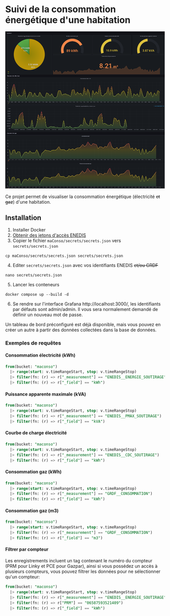 # Suivi de la consommation énergétique d'une habitation

![Tableau de bord par défaut](docs/defaultDashboard.png)

Ce projet permet de visualiser la consommation énergétique (électricité ~~et gaz~~) d'une habitation.

## Installation

1. Installer Docker
2. [Obtenir des jetons d'accès ENEDIS](https://conso.vercel.app/)
3. Copier le fichier `maConso/secrets/secrets.json` vers `secrets/secrets.json`
```shell
cp maConso/secrets/secrets.json secrets/secrets.json
```
4. Editer `secrets/secrets.json` avec vos identifiants ENEDIS ~~et/ou GRDF~~
```shell
nano secrets/secrets.json
```
5. Lancer les conteneurs
```shell
docker compose up --build -d
```
6. Se rendre sur l'interface Grafana http://localhost:3000/, les identifiants par défauts sont admin/admin. Il vous sera normalement demandé de définir un nouveau mot de passe. 

Un tableau de bord préconfiguré est déjà disponible, mais vous pouvez en créer un autre à partir des données collectées dans la base de données.


### Exemples de requêtes

#### Consommation électricité (kWh)

```SQL
from(bucket: "maconso")
  |> range(start: v.timeRangeStart, stop: v.timeRangeStop)
  |> filter(fn: (r) => r["_measurement"] == "ENEDIS__ENERGIE_SOUTIRAGE")
  |> filter(fn: (r) => r["_field"] == "kWh")
```

#### Puissance apparente maximale (kVA)

```SQL
from(bucket: "maconso")
  |> range(start: v.timeRangeStart, stop: v.timeRangeStop)
  |> filter(fn: (r) => r["_measurement"] == "ENEDIS__PMAX_SOUTIRAGE")
  |> filter(fn: (r) => r["_field"] == "kVA")
```

#### Courbe de charge électricité

```SQL
from(bucket: "maconso")
  |> range(start: v.timeRangeStart, stop: v.timeRangeStop)
  |> filter(fn: (r) => r["_measurement"] == "ENEDIS__CDC_SOUTIRAGE")
  |> filter(fn: (r) => r["_field"] == "kWh")
```

#### Consommation gaz (kWh)

```SQL
from(bucket: "maconso")
  |> range(start: v.timeRangeStart, stop: v.timeRangeStop)
  |> filter(fn: (r) => r["_measurement"] == "GRDF__CONSOMMATION")
  |> filter(fn: (r) => r["_field"] == "kWh")
```

#### Consommation gaz (m3)

```SQL
from(bucket: "maconso")
  |> range(start: v.timeRangeStart, stop: v.timeRangeStop)
  |> filter(fn: (r) => r["_measurement"] == "GRDF__CONSOMMATION")
  |> filter(fn: (r) => r["_field"] == "m3")
```

#### Filtrer par compteur

Les enregistrements incluent un tag contenant le numéro du compteur (PRM pour Linky et PCE pour Gazpar), ainsi si vous possédez un accès à plusieurs compteurs, vous pouvez filtrer les données pour ne sélectionner qu'un compteur:

```SQL
from(bucket: "maconso")
  |> range(start: v.timeRangeStart, stop: v.timeRangeStop)
  |> filter(fn: (r) => r["_measurement"] == "ENEDIS__ENERGIE_SOUTIRAGE")
  |> filter(fn: (r) => r["PRM"] == "06587593521409")
  |> filter(fn: (r) => r["_field"] == "kWh")
```